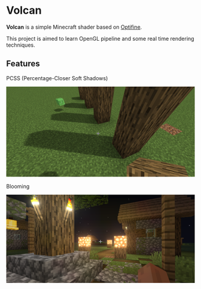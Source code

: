 # Volcan

**Volcan** is a simple Minecraft shader based on [Optifine](https://github.com/sp614x/optifine).

This project is aimed to learn OpenGL pipeline and some real time rendering techniques.

## Features

PCSS (Percentage-Closer Soft Shadows)

![pcss](.\imgs\pcss.png)

Blooming

![blooming](.\imgs\blooming.png)